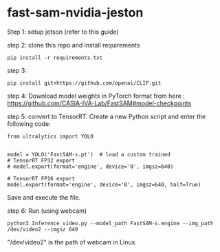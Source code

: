 # fast-sam-nvidia-jeston

Step 1: setup jetson (refer to this guide)


step 2: clone this repo and install requirements 
```
pip install -r requirements.txt
```

step 3:
```
pip install git+https://github.com/openai/CLIP.git
```

step 4:
Download model weights in PyTorch format from here : https://github.com/CASIA-IVA-Lab/FastSAM#model-checkpoints

step 5:
convert to TensorRT. Create a new Python script and enter the following code:
```
from ultralytics import YOLO


model = YOLO('FastSAM-s.pt')  # load a custom trained
# TensorRT FP32 export
# model.export(format='engine', device='0', imgsz=640)

# TensorRT FP16 export
model.export(format='engine', device='0', imgsz=640, half=True)
```

Save and execute the file.


step 6: Run (using webcam)
```
python3 Inference_video.py --model_path FastSAM-s.engine --img_path /dev/video2 --imgsz 640
```
"/dev/video2" is the path of webcam in Linux.

